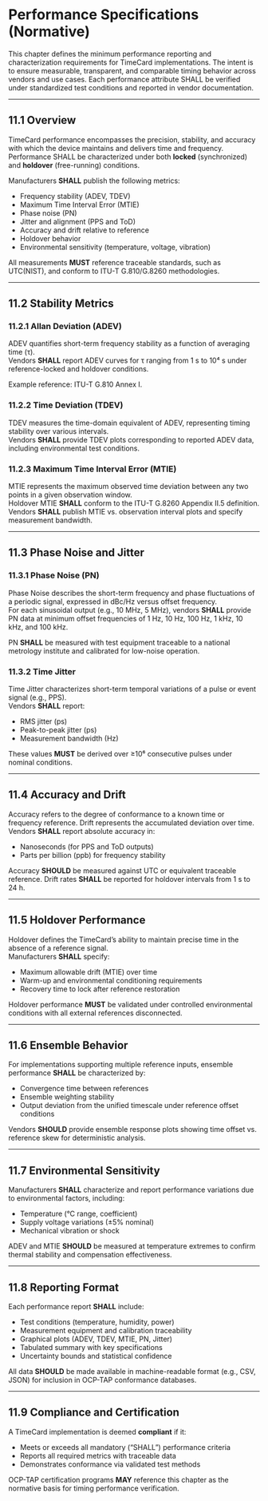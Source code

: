 # Performance Specifications (Normative)

This chapter defines the minimum performance reporting and characterization requirements for TimeCard implementations. The intent is to ensure measurable, transparent, and comparable timing behavior across vendors and use cases. Each performance attribute SHALL be verified under standardized test conditions and reported in vendor documentation.

---

## 11.1 Overview

TimeCard performance encompasses the precision, stability, and accuracy with which the device maintains and delivers time and frequency. Performance SHALL be characterized under both **locked** (synchronized) and **holdover** (free-running) conditions.

Manufacturers **SHALL** publish the following metrics:
- Frequency stability (ADEV, TDEV)
- Maximum Time Interval Error (MTIE)
- Phase noise (PN)
- Jitter and alignment (PPS and ToD)
- Accuracy and drift relative to reference
- Holdover behavior
- Environmental sensitivity (temperature, voltage, vibration)

All measurements **MUST** reference traceable standards, such as UTC(NIST), and conform to ITU-T G.810/G.8260 methodologies.

---

## 11.2 Stability Metrics

### 11.2.1 Allan Deviation (ADEV)
ADEV quantifies short-term frequency stability as a function of averaging time (τ).  
Vendors **SHALL** report ADEV curves for τ ranging from 1 s to 10⁴ s under reference-locked and holdover conditions.

Example reference: ITU-T G.810 Annex I.

### 11.2.2 Time Deviation (TDEV)
TDEV measures the time-domain equivalent of ADEV, representing timing stability over various intervals.  
Vendors **SHALL** provide TDEV plots corresponding to reported ADEV data, including environmental test conditions.

### 11.2.3 Maximum Time Interval Error (MTIE)
MTIE represents the maximum observed time deviation between any two points in a given observation window.  
Holdover MTIE **SHALL** conform to the ITU-T G.8260 Appendix II.5 definition. Vendors **SHALL** publish MTIE vs. observation interval plots and specify measurement bandwidth.

---

## 11.3 Phase Noise and Jitter

### 11.3.1 Phase Noise (PN)
Phase Noise describes the short-term frequency and phase fluctuations of a periodic signal, expressed in dBc/Hz versus offset frequency.  
For each sinusoidal output (e.g., 10 MHz, 5 MHz), vendors **SHALL** provide PN data at minimum offset frequencies of 1 Hz, 10 Hz, 100 Hz, 1 kHz, 10 kHz, and 100 kHz.

PN **SHALL** be measured with test equipment traceable to a national metrology institute and calibrated for low-noise operation.

### 11.3.2 Time Jitter
Time Jitter characterizes short-term temporal variations of a pulse or event signal (e.g., PPS).  
Vendors **SHALL** report:
- RMS jitter (ps)
- Peak-to-peak jitter (ps)
- Measurement bandwidth (Hz)

These values **MUST** be derived over ≥10⁶ consecutive pulses under nominal conditions.

---

## 11.4 Accuracy and Drift

Accuracy refers to the degree of conformance to a known time or frequency reference. Drift represents the accumulated deviation over time.  
Vendors **SHALL** report absolute accuracy in:
- Nanoseconds (for PPS and ToD outputs)
- Parts per billion (ppb) for frequency stability

Accuracy **SHOULD** be measured against UTC or equivalent traceable reference. Drift rates **SHALL** be reported for holdover intervals from 1 s to 24 h.

---

## 11.5 Holdover Performance

Holdover defines the TimeCard’s ability to maintain precise time in the absence of a reference signal.  
Manufacturers **SHALL** specify:
- Maximum allowable drift (MTIE) over time
- Warm-up and environmental conditioning requirements
- Recovery time to lock after reference restoration

Holdover performance **MUST** be validated under controlled environmental conditions with all external references disconnected.

---

## 11.6 Ensemble Behavior

For implementations supporting multiple reference inputs, ensemble performance **SHALL** be characterized by:
- Convergence time between references
- Ensemble weighting stability
- Output deviation from the unified timescale under reference offset conditions

Vendors **SHOULD** provide ensemble response plots showing time offset vs. reference skew for deterministic analysis.

---

## 11.7 Environmental Sensitivity

Manufacturers **SHALL** characterize and report performance variations due to environmental factors, including:
- Temperature (°C range, coefficient)
- Supply voltage variations (±5% nominal)
- Mechanical vibration or shock

ADEV and MTIE **SHOULD** be measured at temperature extremes to confirm thermal stability and compensation effectiveness.

---

## 11.8 Reporting Format

Each performance report **SHALL** include:
- Test conditions (temperature, humidity, power)
- Measurement equipment and calibration traceability
- Graphical plots (ADEV, TDEV, MTIE, PN, Jitter)
- Tabulated summary with key specifications
- Uncertainty bounds and statistical confidence

All data **SHOULD** be made available in machine-readable format (e.g., CSV, JSON) for inclusion in OCP-TAP conformance databases.

---

## 11.9 Compliance and Certification

A TimeCard implementation is deemed **compliant** if it:
- Meets or exceeds all mandatory (“SHALL”) performance criteria
- Reports all required metrics with traceable data
- Demonstrates conformance via validated test methods

OCP-TAP certification programs **MAY** reference this chapter as the normative basis for timing performance verification.
